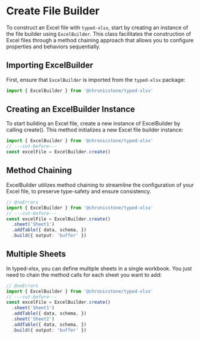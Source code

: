# Create File Builder

To construct an Excel file with `typed-xlsx`, start by creating an instance of the file builder using `ExcelBuilder`. This class facilitates the construction of Excel files through a method chaining approach that allows you to configure properties and behaviors sequentially.

## Importing ExcelBuilder

First, ensure that `ExcelBuilder` is imported from the `typed-xlsx` package:

```ts twoslash
import { ExcelBuilder } from '@chronicstone/typed-xlsx'
```

## Creating an ExcelBuilder Instance

To start building an Excel file, create a new instance of ExcelBuilder by calling create(). This method initializes a new Excel file builder instance:

```ts twoslash
import { ExcelBuilder } from '@chronicstone/typed-xlsx'
// ---cut-before---
const excelFile = ExcelBuilder.create()
```

## Method Chaining

ExcelBuilder utilizes method chaining to streamline the configuration of your Excel file, to preserve type-safety and ensure consistency.

```ts twoslash
// @noErrors
import { ExcelBuilder } from '@chronicstone/typed-xlsx'
// ---cut-before---
const excelFile = ExcelBuilder.create()
  .sheet('Sheet1')
  .addTable({ data, schema, })
  .build({ output: 'buffer' })
```

## Multiple Sheets

In typed-xlsx, you can define multiple sheets in a single workbook. You just need to chain the method calls for each sheet you want to add:

```ts twoslash
// @noErrors
import { ExcelBuilder } from '@chronicstone/typed-xlsx'
// ---cut-before---
const excelFile = ExcelBuilder.create()
  .sheet('Sheet1')
  .addTable({ data, schema, })
  .sheet('Sheet2')
  .addTable({ data, schema, })
  .build({ output: 'buffer' })
```
